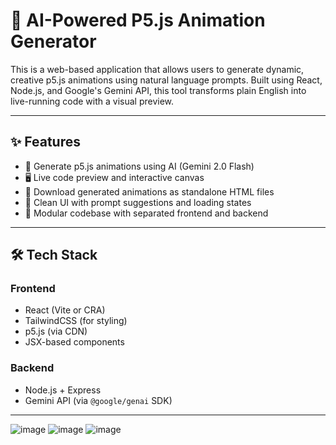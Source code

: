 
# 🎨 AI-Powered P5.js Animation Generator

This is a web-based application that allows users to generate dynamic, creative p5.js animations using natural language prompts. Built using React, Node.js, and Google's Gemini API, this tool transforms plain English into live-running code with a visual preview.

---

## ✨ Features

- 🧠 Generate p5.js animations using AI (Gemini 2.0 Flash)
- 🖥️ Live code preview and interactive canvas
- 💾 Download generated animations as standalone HTML files
- 🔄 Clean UI with prompt suggestions and loading states
- 🧩 Modular codebase with separated frontend and backend

---

## 🛠️ Tech Stack

### Frontend
- React (Vite or CRA)
- TailwindCSS (for styling)
- p5.js (via CDN)
- JSX-based components

### Backend
- Node.js + Express
- Gemini API (via `@google/genai` SDK)

---
![image](https://github.com/user-attachments/assets/85c7977d-1667-437d-8264-bc02ccd2208e)
![image](https://github.com/user-attachments/assets/8affdf9c-1518-447c-a535-848809e9cd36)
![image](https://github.com/user-attachments/assets/aa5eb90e-ccb2-415d-8269-2dd2afe6d66d)
